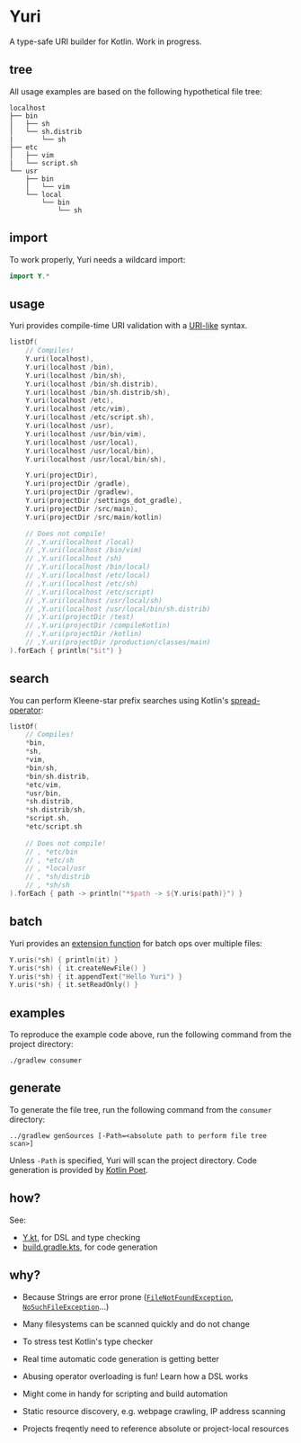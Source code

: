 # Yuri

A type-safe URI builder for Kotlin. Work in progress.

## tree

All usage examples are based on the following hypothetical file tree:

```
localhost
├── bin
│   ├── sh
│   └── sh.distrib
|       └── sh
├── etc
│   ├── vim
|   └── script.sh
└── usr
    ├── bin
    │   └── vim
    └── local
        └── bin
            └── sh
```
## import

To work properly, Yuri needs a wildcard import:

```kotlin
import Y.*
```

## usage

Yuri provides compile-time URI validation with a [URI-like](https://en.wikipedia.org/wiki/Uniform_Resource_Identifier) syntax.

```kotlin
listOf(
    // Compiles!
    Y.uri(localhost),
    Y.uri(localhost /bin),
    Y.uri(localhost /bin/sh),
    Y.uri(localhost /bin/sh.distrib),
    Y.uri(localhost /bin/sh.distrib/sh),
    Y.uri(localhost /etc),
    Y.uri(localhost /etc/vim),
    Y.uri(localhost /etc/script.sh),
    Y.uri(localhost /usr),
    Y.uri(localhost /usr/bin/vim),
    Y.uri(localhost /usr/local),
    Y.uri(localhost /usr/local/bin),
    Y.uri(localhost /usr/local/bin/sh),

    Y.uri(projectDir),
    Y.uri(projectDir /gradle),
    Y.uri(projectDir /gradlew),
    Y.uri(projectDir /settings_dot_gradle),
    Y.uri(projectDir /src/main),
    Y.uri(projectDir /src/main/kotlin)

    // Does not compile!
    // ,Y.uri(localhost /local)
    // ,Y.uri(localhost /bin/vim)
    // ,Y.uri(localhost /sh)
    // ,Y.uri(localhost /bin/local)
    // ,Y.uri(localhost /etc/local)
    // ,Y.uri(localhost /etc/sh)
    // ,Y.uri(localhost /etc/script)
    // ,Y.uri(localhost /usr/local/sh)
    // ,Y.uri(localhost /usr/local/bin/sh.distrib)
    // ,Y.uri(projectDir /test)
    // ,Y.uri(projectDir /compileKotlin)
    // ,Y.uri(projectDir /kotlin)
    // ,Y.uri(projectDir /production/classes/main)
).forEach { println("$it") }
```

## search

You can perform Kleene-star prefix searches using Kotlin's [spread-operator](https://kotlinlang.org/docs/reference/functions.html#variable-number-of-arguments-varargs):

```kotlin
listOf(
    // Compiles!
    *bin,
    *sh,
    *vim,
    *bin/sh,
    *bin/sh.distrib,
    *etc/vim,
    *usr/bin,
    *sh.distrib,
    *sh.distrib/sh,
    *script.sh,
    *etc/script.sh
    
    // Does not compile!
    // , *etc/bin
    // , *etc/sh
    // , *local/usr
    // , *sh/distrib
    // , *sh/sh
).forEach { path -> println("*$path -> ${Y.uris(path)}") }
```

## batch

Yuri provides an [extension function](https://kotlinlang.org/docs/reference/extensions.html#extension-functions) for batch ops over multiple files:

```kotlin
Y.uris(*sh) { println(it) }
Y.uris(*sh) { it.createNewFile() }
Y.uris(*sh) { it.appendText("Hello Yuri") }
Y.uris(*sh) { it.setReadOnly() }
```

## examples

To reproduce the example code above, run the following command from the project directory:

```
./gradlew consumer
```

## generate

To generate the file tree, run the following command from the `consumer` directory:

```
../gradlew genSources [-Path=<absolute path to perform file tree scan>]
```

Unless `-Path` is specified, Yuri will scan the project directory. Code generation is provided by [Kotlin Poet](https://github.com/square/kotlinpoet).

## how?

See:

* [Y.kt](consumer/src/main/kotlin/samples/Y.kt), for DSL and type checking
* [build.gradle.kts](build.gradle.kts), for code generation

## why?

- Because Strings are error prone ([`FileNotFoundException`](https://docs.oracle.com/javase/7/docs/api/java/io/FileNotFoundException.html), [`NoSuchFileException`](https://docs.oracle.com/javase/7/docs/api/java/nio/file/NoSuchFileException.html)...)

- Many filesystems can be scanned quickly and do not change

- To stress test Kotlin's type checker

- Real time automatic code generation is getting better

- Abusing operator overloading is fun! Learn how a DSL works

- Might come in handy for scripting and build automation

- Static resource discovery, e.g. webpage crawling, IP address scanning

- Projects freqently need to reference absolute or project-local resources
